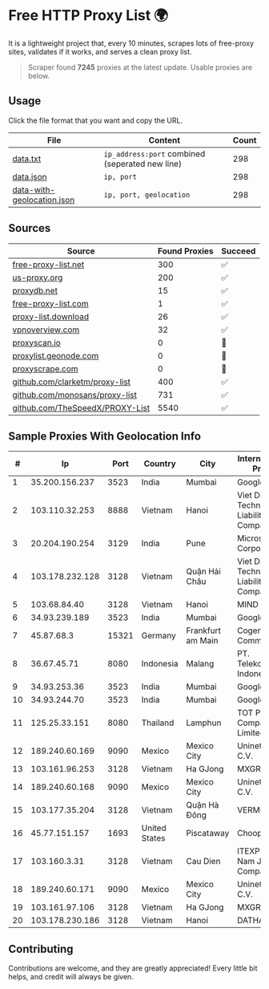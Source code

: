 
# Free HTTP Proxy List 🌍

It is a lightweight project that, every 10 minutes, scrapes lots of free-proxy sites, validates if it works, and serves a clean proxy list.


> Scraper found **7245** proxies at the latest update. Usable proxies are below.

## Usage

Click the file format that you want and copy the URL.


|File|Content|Count|
|----|-------|-----|
|[data.txt](https://raw.githubusercontent.com/themiralay/Proxy-List-World/master/data.txt)|`ip_address:port` combined (seperated new line)|298|
|[data.json](https://raw.githubusercontent.com/themiralay/Proxy-List-World/master/data.json)|`ip, port`|298|
|[data-with-geolocation.json](https://raw.githubusercontent.com/themiralay/Proxy-List-World/master/data-with-geolocation.json)|`ip, port, geolocation`|298|

## Sources

|Source|Found Proxies|Succeed|
|------|-------------|-------|
|[free-proxy-list.net](https://free-proxy-list.net)|300|✅|
|[us-proxy.org](https://www.us-proxy.org)|200|✅|
|[proxydb.net](http://proxydb.net)|15|✅|
|[free-proxy-list.com](https://free-proxy-list.com/?page=&port=&type%5B%5D=http&type%5B%5D=https&up_time=0&search=Search)|1|✅|
|[proxy-list.download](https://www.proxy-list.download/HTTP)|26|✅|
|[vpnoverview.com](https://vpnoverview.com/privacy/anonymous-browsing/free-proxy-servers)|32|✅|
|[proxyscan.io](https://www.proxyscan.io)|0|🚫|
|[proxylist.geonode.com](https://proxylist.geonode.com/api/proxy-list?limit=300&page=1&sort_by=lastChecked&sort_type=desc&protocols=http,https)|0|🚫|
|[proxyscrape.com](https://api.proxyscrape.com/v2/?request=displayproxies&protocol=http&timeout=10000&country=all&ssl=all&anonymity=all)|0|🚫|
|[github.com/clarketm/proxy-list](https://raw.githubusercontent.com/clarketm/proxy-list/master/proxy-list-raw.txt)|400|✅|
|[github.com/monosans/proxy-list](https://raw.githubusercontent.com/monosans/proxy-list/main/proxies/http.txt)|731|✅|
|[github.com/TheSpeedX/PROXY-List](https://raw.githubusercontent.com/TheSpeedX/PROXY-List/master/http.txt)|5540|✅|


## Sample Proxies With Geolocation Info

|#|Ip|Port|Country|City|Internet Service Provider|
|-|--|----|-------|----|-------------------------|
|1|35.200.156.237|3523|India|Mumbai|Google LLC|
|2|103.110.32.253|8888|Vietnam|Hanoi|Viet Digital Technology Liability Company|
|3|20.204.190.254|3129|India|Pune|Microsoft Corporation|
|4|103.178.232.128|3128|Vietnam|Quận Hải Châu|Viet Digital Technology Liability Company|
|5|103.68.84.40|3128|Vietnam|Hanoi|MIND|
|6|34.93.239.189|3523|India|Mumbai|Google LLC|
|7|45.87.68.3|15321|Germany|Frankfurt am Main|Cogent Communications|
|8|36.67.45.71|8080|Indonesia|Malang|PT. Telekomunikasi Indonesia|
|9|34.93.253.36|3523|India|Mumbai|Google LLC|
|10|34.93.244.70|3523|India|Mumbai|Google LLC|
|11|125.25.33.151|8080|Thailand|Lamphun|TOT Public Company Limited|
|12|189.240.60.169|9090|Mexico|Mexico City|Uninet S.A. de C.V.|
|13|103.161.96.253|3128|Vietnam|Ha GJong|MXGROUP|
|14|189.240.60.168|9090|Mexico|Mexico City|Uninet S.A. de C.V.|
|15|103.177.35.204|3128|Vietnam|Quận Hà Đông|VERMOS|
|16|45.77.151.157|1693|United States|Piscataway|Choopa|
|17|103.160.3.31|3128|Vietnam|Cau Dien|ITEXPERT Viet Nam Joint Stock Company|
|18|189.240.60.171|9090|Mexico|Mexico City|Uninet S.A. de C.V.|
|19|103.161.97.106|3128|Vietnam|Ha GJong|MXGROUP|
|20|103.178.230.186|3128|Vietnam|Hanoi|DATHANH|



## Contributing

Contributions are welcome, and they are greatly appreciated! Every
little bit helps, and credit will always be given.

